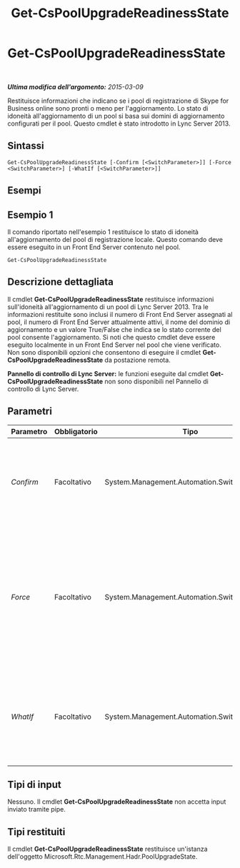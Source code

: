 ﻿---
title: Get-CsPoolUpgradeReadinessState
TOCTitle: Get-CsPoolUpgradeReadinessState
ms:assetid: 127c718e-8949-4bcd-b954-5182b8730820
ms:mtpsurl: https://technet.microsoft.com/it-it/library/JJ204689(v=OCS.15)
ms:contentKeyID: 49299742
ms.date: 08/24/2015
mtps_version: v=OCS.15
ms.translationtype: HT
---

# Get-CsPoolUpgradeReadinessState

 

_**Ultima modifica dell'argomento:** 2015-03-09_

Restituisce informazioni che indicano se i pool di registrazione di Skype for Business online sono pronti o meno per l'aggiornamento. Lo stato di idoneità all'aggiornamento di un pool si basa sui domini di aggiornamento configurati per il pool. Questo cmdlet è stato introdotto in Lync Server 2013.

## Sintassi

    Get-CsPoolUpgradeReadinessState [-Confirm [<SwitchParameter>]] [-Force <SwitchParameter>] [-WhatIf [<SwitchParameter>]]

## Esempi

## Esempio 1

Il comando riportato nell'esempio 1 restituisce lo stato di idoneità all'aggiornamento del pool di registrazione locale. Questo comando deve essere eseguito in un Front End Server contenuto nel pool.

    Get-CsPoolUpgradeReadinessState

## Descrizione dettagliata

Il cmdlet **Get-CsPoolUpgradeReadinessState** restituisce informazioni sull'idoneità all'aggiornamento di un pool di Lync Server 2013. Tra le informazioni restituite sono inclusi il numero di Front End Server assegnati al pool, il numero di Front End Server attualmente attivi, il nome del dominio di aggiornamento e un valore True/False che indica se lo stato corrente del pool consente l'aggiornamento. Si noti che questo cmdlet deve essere eseguito localmente in un Front End Server nel pool che viene verificato. Non sono disponibili opzioni che consentono di eseguire il cmdlet **Get-CsPoolUpgradeReadinessState** da postazione remota.

**Pannello di controllo di Lync Server:** le funzioni eseguite dal cmdlet **Get-CsPoolUpgradeReadinessState** non sono disponibili nel Pannello di controllo di Lync Server.

## Parametri


<table>
<colgroup>
<col style="width: 25%" />
<col style="width: 25%" />
<col style="width: 25%" />
<col style="width: 25%" />
</colgroup>
<thead>
<tr class="header">
<th>Parametro</th>
<th>Obbligatorio</th>
<th>Tipo</th>
<th>Descrizione</th>
</tr>
</thead>
<tbody>
<tr class="odd">
<td><p><em>Confirm</em></p></td>
<td><p>Facoltativo</p></td>
<td><p>System.Management.Automation.SwitchParameter</p></td>
<td><p>Viene visualizzata una richiesta di conferma prima di eseguire il comando.</p></td>
</tr>
<tr class="even">
<td><p><em>Force</em></p></td>
<td><p>Facoltativo</p></td>
<td><p>System.Management.Automation.SwitchParameter</p></td>
<td><p>Consente di non visualizzare i messaggi relativi agli errori non irreversibili che possono verificarsi durante l'esecuzione del comando.</p></td>
</tr>
<tr class="odd">
<td><p><em>WhatIf</em></p></td>
<td><p>Facoltativo</p></td>
<td><p>System.Management.Automation.SwitchParameter</p></td>
<td><p>Descrive ciò che accadrebbe se si eseguisse il comando senza eseguirlo realmente.</p></td>
</tr>
</tbody>
</table>


## Tipi di input

Nessuno. Il cmdlet **Get-CsPoolUpgradeReadinessState** non accetta input inviato tramite pipe.

## Tipi restituiti

Il cmdlet **Get-CsPoolUpgradeReadinessState** restituisce un'istanza dell'oggetto Microsoft.Rtc.Management.Hadr.PoolUpgradeState.

